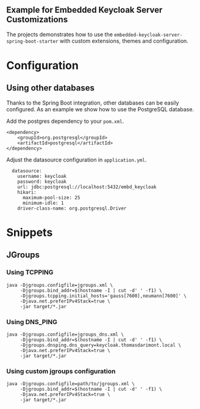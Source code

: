 Example for Embedded Keycloak Server Customizations
---

The projects demonstrates how to use the `embedded-keycloak-server-spring-boot-starter` with
custom extensions, themes and configuration.

# Configuration

## Using other databases

Thanks to the Spring Boot integration, other databases can be easily configured.
As an example we show how to use the PostgreSQL database. 

Add the postgres dependency to your `pom.xml`.
```
<dependency>
    <groupId>org.postgresql</groupId>
    <artifactId>postgresql</artifactId>
</dependency>
```

Adjust the datasource configuration in `application.yml`.
```
  datasource:
    username: keycloak
    password: keycloak
    url: jdbc:postgresql://localhost:5432/embd_keycloak
    hikari:
      maximum-pool-size: 25
      minimum-idle: 1
    driver-class-name: org.postgresql.Driver
```

# Snippets

## JGroups

### Using TCPPING

```
java -Djgroups.configfile=jgroups.xml \
     -Djgroups.bind_addr=$(hostname -I | cut -d' ' -f1) \
     -Djgroups.tcpping.initial_hosts='gauss[7600],neumann[7600]' \
     -Djava.net.preferIPv4Stack=true \
     -jar target/*.jar
```

### Using DNS_PING

```
java -Djgroups.configfile=jgroups_dns.xml \
     -Djgroups.bind_addr=$(hostname -I | cut -d' ' -f1) \
     -Djgroups.dnsping.dns_query=keycloak.thomasdarimont.local \
     -Djava.net.preferIPv4Stack=true \
     -jar target/*.jar
```

### Using custom jgroups configuration

```
java -Djgroups.configfile=path/to/jgroups.xml \
     -Djgroups.bind_addr=$(hostname -I | cut -d' ' -f1) \
     -Djava.net.preferIPv4Stack=true \
     -jar target/*.jar
```
